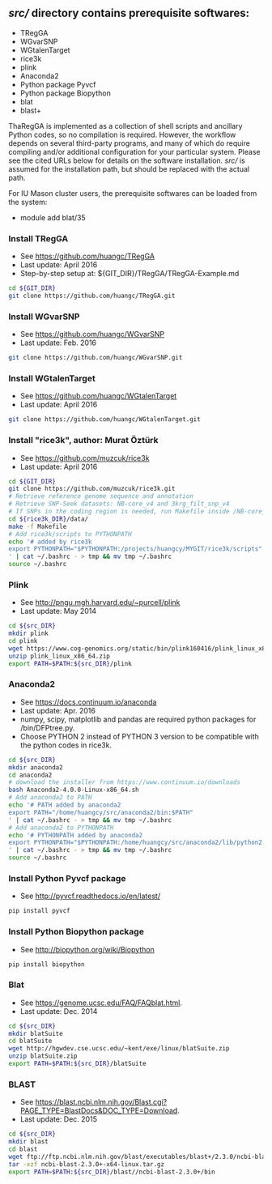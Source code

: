 ## *src/* directory contains prerequisite softwares:
- TRegGA
- WGvarSNP
- WGtalenTarget
- rice3k
- plink
- Anaconda2
- Python package Pyvcf
- Python package Biopython
- blat
- blast+

ThaRegGA is implemented as a collection of shell scripts and ancillary Python codes, so no compilation is required. However, the workflow depends on several third-party programs, and many of which do require compiling and/or additional configuration for your particular system. Please see the cited URLs below for details on the software installation. *src/* is assumed for the installation path, but should be replaced with the actual path.

For IU Mason cluster users, the prerequisite softwares can be loaded from the system:
- module add blat/35

### Install TRegGA
* See https://github.com/huangc/TRegGA
* Last update: April 2016
* Step-by-step setup at: ${GIT_DIR}/TRegGA/TRegGA-Example.md
```bash
cd ${GIT_DIR}
git clone https://github.com/huangc/TRegGA.git

```

### Install WGvarSNP
* See https://github.com/huangc/WGvarSNP
* Last update: Feb. 2016
```bash
git clone https://github.com/huangc/WGvarSNP.git

```

### Install WGtalenTarget
* See https://github.com/huangc/WGtalenTarget
* Last update: April 2016
```bash
git clone https://github.com/huangc/WGtalenTarget.git

```

### Install "rice3k", author: Murat Öztürk
* See https://github.com/muzcuk/rice3k
* Last update: April 2016
```bash
cd ${GIT_DIR}
git clone https://github.com/muzcuk/rice3k.git
# Retrieve reference genome sequence and annotation
# Retrieve SNP-Seek datasets: NB-core_v4 and 3krg_filt_snp_v4
# If SNPs in the coding region is needed, run Makefile inside /NB-core_v4 and /3krg_filt_snp_v4.
cd ${rice3k_DIR}/data/
make -f Makefile
# Add rice3k/scripts to PYTHONPATH
echo '# added by rice3k
export PYTHONPATH="$PYTHONPATH:/projects/huangcy/MYGIT/rice3k/scripts"
' | cat ~/.bashrc - > tmp && mv tmp ~/.bashrc
source ~/.bashrc

```

### Plink
* See http://pngu.mgh.harvard.edu/~purcell/plink
* Last update: May 2014
```bash
cd ${src_DIR}
mkdir plink
cd plink
wget https://www.cog-genomics.org/static/bin/plink160416/plink_linux_x86_64.zip
unzip plink_linux_x86_64.zip
export PATH=$PATH:${src_DIR}/plink

```

### Anaconda2
* See https://docs.continuum.io/anaconda
* Last update: Apr. 2016
* numpy, scipy, matplotlib and pandas are required python packages for /bin/DFPtree.py.
* Choose PYTHON 2 instead of PYTHON 3 version to be compatible with the python codes in rice3k.
```bash
cd ${src_DIR}
mkdir anaconda2
cd anaconda2
# download the installer from https://www.continuum.io/downloads
bash Anaconda2-4.0.0-Linux-x86_64.sh
# Add anaconda2 to PATH
echo '# PATH added by anaconda2
export PATH="/home/huangcy/src/anaconda2/bin:$PATH"
' | cat ~/.bashrc - > tmp && mv tmp ~/.bashrc
# Add anaconda2 to PYTHONPATH
echo '# PYTHONPATH added by anaconda2
export PYTHONPATH="$PYTHONPATH:/home/huangcy/src/anaconda2/lib/python2.7/site-packages"
' | cat ~/.bashrc - > tmp && mv tmp ~/.bashrc
source ~/.bashrc

```

### Install Python Pyvcf package
* See http://pyvcf.readthedocs.io/en/latest/
```bash
pip install pyvcf

```

### Install Python Biopython package
* See http://biopython.org/wiki/Biopython
```bash
pip install biopython

```

### Blat
* See https://genome.ucsc.edu/FAQ/FAQblat.html.
* Last update: Dec. 2014
```bash
cd ${src_DIR}
mkdir blatSuite
cd blatSuite
wget http://hgwdev.cse.ucsc.edu/~kent/exe/linux/blatSuite.zip
unzip blatSuite.zip
export PATH=$PATH:${src_DIR}/blatSuite

```

### BLAST
* See https://blast.ncbi.nlm.nih.gov/Blast.cgi?PAGE_TYPE=BlastDocs&DOC_TYPE=Download.
* Last update: Dec. 2015
```bash
cd ${src_DIR}
mkdir blast
cd blast
wget ftp://ftp.ncbi.nlm.nih.gov/blast/executables/blast+/2.3.0/ncbi-blast-2.3.0+-x64-linux.tar.gz
tar -xzf ncbi-blast-2.3.0+-x64-linux.tar.gz
export PATH=$PATH:${src_DIR}/blast//ncbi-blast-2.3.0+/bin

```
